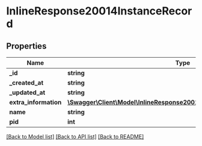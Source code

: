 # InlineResponse20014InstanceRecord

## Properties
Name | Type | Description | Notes
------------ | ------------- | ------------- | -------------
**_id** | **string** |  | [optional] 
**_created_at** | **string** |  | [optional] 
**_updated_at** | **string** |  | [optional] 
**extra_information** | [**\Swagger\Client\Model\InlineResponse20014InstanceRecordExtraInformation**](InlineResponse20014InstanceRecordExtraInformation.md) |  | [optional] 
**name** | **string** |  | [optional] 
**pid** | **int** |  | [optional] 

[[Back to Model list]](../../README.md#documentation-for-models) [[Back to API list]](../../README.md#documentation-for-api-endpoints) [[Back to README]](../../README.md)


